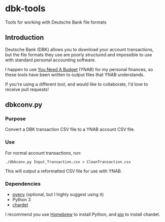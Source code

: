 # dbk-tools

Tools for working with Deutsche Bank file formats

## Introduction

Deutsche Bank (DBK) allows you to download your account transactions, but the file formats they use are poorly structured and impossible to use with standard personal accounting software.

I happen to use [You Need A Budget](http://www.youneedabudget.com/) (YNAB) for my personal finances, so these tools have been written to output files that YNAB understands.

If you're using a different tool, and would like to collaborate, I'd love to receive pull requests!

## dbkconv.py

### Purpose

Convert a DBK transaction CSV file to a YNAB account CSV file.

### Use

For normal account transactions, run:

```
./dbkconv.py Input_Transaction.csv > CleanTransaction.csv
```

This will output a reformatted CSV file for use with YNAB.

### Dependencies

- [pyenv](https://github.com/yyuu/pyenv) (optional, but I highly suggest using it)
- Python 3
- [chardet](https://pypi.python.org/pypi/chardet)

I recommend you use [Homebrew](https://github.com/Homebrew/homebrew) to install Python, and [pip](https://pypi.python.org/pypi/pip) to install chardet.
